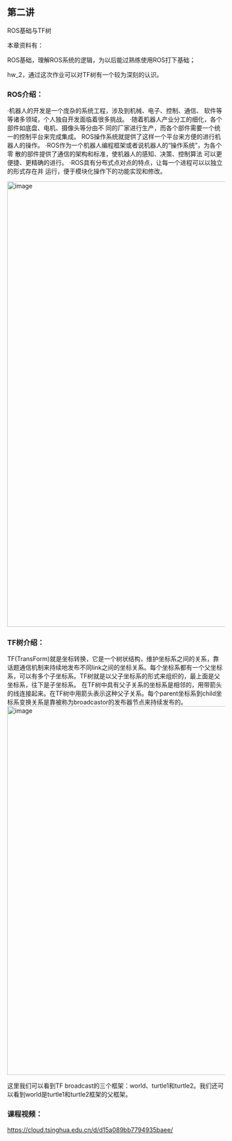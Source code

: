 ## 第二讲
ROS基础与TF树

本章资料有：

ROS基础，理解ROS系统的逻辑，为以后能过熟练使用ROS打下基础；

hw_2，通过这次作业可以对TF树有一个较为深刻的认识。


### ROS介绍：
·机器人的开发是一个庞杂的系统工程，涉及到机械、电子、控制、通信、 软件等等诸多领域，个人独自开发面临着很多挑战。
·随着机器人产业分工的细化，各个部件如底盘、电机、摄像头等分由不 同的厂家进行生产，而各个部件需要一个统一的控制平台来完成集成。 ROS操作系统就提供了这样一个平台来方便的进行机器人的操作。
·ROS作为一个机器人编程框架或者说机器人的“操作系统”，为各个零 散的部件提供了通信的架构和标准，使机器人的感知、决策、控制算法 可以更便捷、更精确的进行。
·ROS具有分布式点对点的特点，让每一个进程可以以独立的形式存在并 运行，便于模块化操作下的功能实现和修改。

<img width="1029" alt="image" src="https://user-images.githubusercontent.com/74605431/140701238-1236a152-bdd3-4ba6-a3d9-9becfa8e2612.png">



### TF树介绍：
TF(TransForm)就是坐标转换，它是一个树状结构，维护坐标系之间的关系，靠话题通信机制来持续地发布不同link之间的坐标关系。每个坐标系都有一个父坐标系，可以有多个子坐标系。TF树就是以父子坐标系的形式来组织的，最上面是父坐标系，往下是子坐标系。
在TF树中具有父子关系的坐标系是相邻的，用带箭头的线连接起来。在TF树中用箭头表示这种父子关系。每个parent坐标系到child坐标系变换关系是靠被称为broadcastor的发布器节点来持续发布的。
<img width="852" alt="image" src="https://user-images.githubusercontent.com/74605431/140709281-e1173929-5c8d-4ff4-8a98-51c414197353.png">

这里我们可以看到TF broadcast的三个框架：world、turtle1和turtle2。我们还可以看到world是turtle1和turtle2框架的父框架。



### 课程视频：
https://cloud.tsinghua.edu.cn/d/d15a089bb7794935baee/
